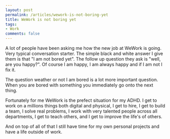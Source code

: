 ```yaml
---
layout: post
permalink: /articles/wework-is-not-boring-yet
title: WeWork is not boring yet
tags:
- Work
comments: false
---
```


<p>A lot of people have been asking me how the new job at WeWork is going. Very typical conversation starter. The simple black and white answer I give them is that "I am not bored yet". The follow up question they ask is "well, are you happy?". Of course I am happy, I am always happy and if I am not I fix it.</p>

<p>The question weather or not I am bored is a lot more important question. When you are bored with something you immediately go onto the next thing.</p>

<p>Fortunately for me WeWork is the prefect situation for my ADHD. I get to work on a millions things both digital and physical, I get to hire, I get to build a team, I solve real problems, I work with very talented people across all departments, I get to teach others, and I get to improve the life's of others.</p>

<p>And on top of all of that I still have time for my own personal projects and have a life outside of work.</p>
